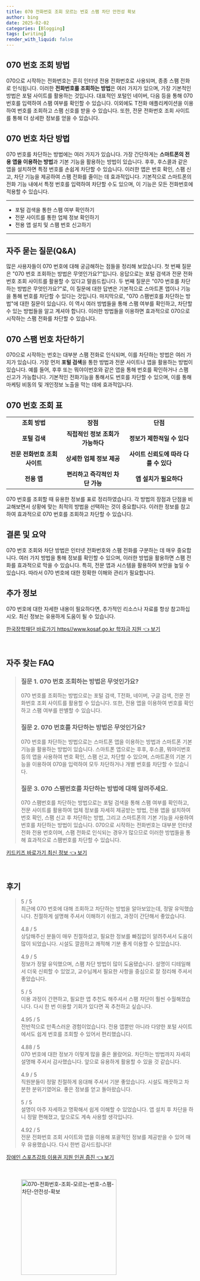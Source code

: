 ```yaml
---
title: 070 전화번호 조회 모르는 번호 스팸 차단 안전성 확보
author: bing
date: 2025-02-02
categories: [Blogging]
tags: [writing]
render_with_liquid: false
---
```



<h2 id='070번호조회'>070 번호 조회 방법</h2>

<p>070으로 시작하는 전화번호는 흔히 인터넷 전용 전화번호로 사용되며, 종종 스팸 전화로 인식됩니다. 이러한 <b>전화번호를 조회하는 방법</b>은 여러 가지가 있으며, 가장 기본적인 방법은 포털 사이트를 활용하는 것입니다. 대표적인 포털인 네이버, 다음 등을 통해 070 번호를 입력하여 스팸 여부를 확인할 수 있습니다. 이외에도 T전화 애플리케이션을 이용하여 번호를 조회하고 스팸 신호를 받을 수 있습니다. 또한, 전문 전화번호 조회 사이트를 통해 더 상세한 정보를 얻을 수 있습니다.</p>

<h2 id='070번호차단'>070 번호 차단 방법</h2>

<p>070 번호를 차단하는 방법에는 여러 가지가 있습니다. 가장 간단하게는 <b>스마트폰의 전용 앱을 이용하는 방법</b>과 기본 기능을 활용하는 방법이 있습니다. 후후, 후스콜과 같은 앱을 설치하면 특정 번호를 손쉽게 차단할 수 있습니다. 이러한 앱은 번호 확인, 스팸 신고, 차단 기능을 제공하여 스팸 전화를 줄이는 데 효과적입니다. 기본적으로 스마트폰의 전화 기능 내에서 특정 번호를 입력하여 차단할 수도 있으며, 이 기능은 모든 전화번호에 적용할 수 있습니다.</p>

<hr />

<ul>
    <li>포털 검색을 통한 스팸 여부 확인하기</li>
    <li>전문 사이트를 통한 업체 정보 확인하기</li>
    <li>전용 앱 설치 및 스팸 번호 신고하기</li>
</ul>

<hr />

<h2 id='자주묻는질문'>자주 묻는 질문(Q&A)</h2>

<p>많은 사용자들이 070 번호에 대해 궁금해하는 점들을 정리해 보았습니다. 첫 번째 질문은 "070 번호 조회하는 방법은 무엇인가요?"입니다. 응답으로는 포털 검색과 전문 전화번호 조회 사이트를 활용할 수 있다고 말씀드립니다. 두 번째 질문은 "070 번호를 차단하는 방법은 무엇인가요?"로, 이 질문에 대한 답변은 기본적으로 스마트폰 앱이나 기능을 통해 번호를 차단할 수 있다는 것입니다. 마지막으로, "070 스팸번호를 차단하는 방법"에 대한 질문이 있습니다. 이 역시 여러 방법들을 통해 스팸 여부를 확인하고, 차단할 수 있는 방법들을 알고 계셔야 합니다. 이러한 방법들을 이용하면 효과적으로 070으로 시작하는 스팸 전화를 차단할 수 있습니다.</p>

<h2 id='070스팸차단'>070 스팸 번호 차단하기</h2>

<p>070으로 시작하는 번호는 대부분 스팸 전화로 인식되며, 이를 차단하는 방법은 여러 가지가 있습니다. 가장 먼저 <b>포털 검색</b>을 통한 방법과 전문 사이트나 앱을 활용하는 방법이 있습니다. 예를 들어, 후후 또는 뭐야이번호와 같은 앱을 통해 번호를 확인하거나 스팸 신고가 가능합니다. 기본적인 전화기능을 통해서도 번호를 차단할 수 있으며, 이를 통해 마케팅 비동의 및 개인정보 노출을 막는 데에 효과적입니다.</p>

<h2 id='070번호조회표'>070 번호 조회 표</h2>

<table>
    <tr>
        <td style="text-align: center; height: 17px;"><b>조회 방법</b></td>
        <td style="text-align: center; height: 17px;"><b>장점</b></td>
        <td style="text-align: center; height: 17px;"><b>단점</b></td>
    </tr>
    <tr>
        <td style="text-align: center; height: 17px;"><b>포털 검색</b></td>
        <td style="text-align: center; height: 17px;"><b>직접적인 정보 조회가 가능하다</b></td>
        <td style="text-align: center; height: 17px;"><b>정보가 제한적일 수 있다</b></td>
    </tr>
    <tr>
        <td style="text-align: center; height: 17px;"><b>전문 전화번호 조회 사이트</b></td>
        <td style="text-align: center; height: 17px;"><b>상세한 업체 정보 제공</b></td>
        <td style="text-align: center; height: 17px;"><b>사이트 신뢰도에 따라 다를 수 있다</b></td>
    </tr>
    <tr>
        <td style="text-align: center; height: 17px;"><b>전용 앱</b></td>
        <td style="text-align: center; height: 17px;"><b>편리하고 즉각적인 차단 가능</b></td>
        <td style="text-align: center; height: 17px;"><b>앱 설치가 필요하다</b></td>
    </tr>
</table>

<p>070 번호를 조회할 때 유용한 정보를 표로 정리하였습니다. 각 방법의 장점과 단점을 비교해보면서 상황에 맞는 최적의 방법을 선택하는 것이 중요합니다. 이러한 정보를 참고하여 효과적으로 070 번호를 조회하고 차단할 수 있습니다.</p>

<h2 id='결론'>결론 및 요약</h2>

<p>070 번호 조회와 차단 방법은 인터넷 전화번호와 스팸 전화를 구분하는 데 매우 중요합니다. 여러 가지 방법을 통해 정보를 확인할 수 있으며, 이러한 방법을 활용하면 스팸 전화를 효과적으로 막을 수 있습니다. 특히, 전문 앱과 시스템을 활용하여 보안을 높일 수 있습니다. 따라서 070 번호에 대한 정확한 이해와 관리가 필요합니다.</p>

<h2 id='추가정보'>추가 정보</h2>

<p>070 번호에 대한 자세한 내용이 필요하다면, 추가적인 리소스나 자료를 항상 참고하십시오. 최신 정보는 유용하게 도움이 될 수 있습니다.</p>


<p><a class="click-button" title="한국장학재단 바로가기 https//www.kosaf.go.kr 학자금 지원" href="https://blackassets.github.io/posts/%ED%95%9C%EA%B5%AD%EC%9E%A5%ED%95%99%EC%9E%AC%EB%8B%A8-%EB%B0%94%EB%A1%9C%EA%B0%80%EA%B8%B0-httpswww.kosaf.go.kr-%ED%95%99%EC%9E%90%EA%B8%88-%EC%A7%80%EC%9B%90/" rel="dofollow">한국장학재단 바로가기 https//www.kosaf.go.kr 학자금 지원 👈 보기</a></p><br>
<h2 id='자주_찾는_FAQ'>자주 찾는 FAQ</h2>
<div itemscope="" itemtype="https://schema.org/FAQPage"> 
<blockquote> 
<div itemscope="" itemprop="mainEntity" itemtype="https://schema.org/Question"> 
<h3 itemprop="name">질문 1. 070 번호 조회하는 방법은 무엇인가요?</h3> 
<div itemscope="" itemprop="acceptedAnswer" itemtype="https://schema.org/Answer"> 
<span itemprop="text"> 
<p>070 번호를 조회하는 방법으로는 포털 검색, T전화, 네이버, 구글 검색, 전문 전화번호 조회 사이트를 활용할 수 있습니다. 또한, 전용 앱을 이용하여 번호를 확인하고 스팸 여부를 판별할 수 있습니다.</p> 
</span> 
</div> 
</div> 
<div itemscope="" itemprop="mainEntity" itemtype="https://schema.org/Question"> 
<h3 itemprop="name">질문 2. 070 번호를 차단하는 방법은 무엇인가요?</h3> 
<div itemscope="" itemprop="acceptedAnswer" itemtype="https://schema.org/Answer"> 
<span itemprop="text"> 
<p>070 번호를 차단하는 방법으로는 스마트폰 앱을 이용하는 방법과 스마트폰 기본 기능을 활용하는 방법이 있습니다. 스마트폰 앱으로는 후후, 후스콜, 뭐야이번호 등의 앱을 사용하여 번호 확인, 스팸 신고, 차단할 수 있으며, 스마트폰의 기본 기능을 이용하여 070을 입력하여 모두 차단하거나 개별 번호를 차단할 수 있습니다.</p> 
</span> 
</div> 
</div> 
<div itemscope="" itemprop="mainEntity" itemtype="https://schema.org/Question"> 
<h3 itemprop="name">질문 3. 070 스팸번호를 차단하는 방법에 대해 알려주세요.</h3> 
<div itemscope="" itemprop="acceptedAnswer" itemtype="https://schema.org/Answer"> 
<span itemprop="text"> 
<p>070 스팸번호를 차단하는 방법으로는 포털 검색을 통해 스팸 여부를 확인하고, 전문 사이트를 활용하여 업체 정보를 자세히 제공받는 방법, 전용 앱을 설치하여 번호 확인, 스팸 신고 후 차단하는 방법, 그리고 스마트폰의 기본 기능을 사용하여 번호를 차단하는 방법이 있습니다. 070으로 시작하는 전화번호는 대부분 인터넷 전화 전용 번호이며, 스팸 전화로 인식되는 경우가 많으므로 이러한 방법들을 통해 효과적으로 스팸번호를 차단할 수 있습니다.</p> 
</span> 
</div> 
</div> 
</blockquote> 
</div>
<p><a class="click-button" title="키드키즈 바로가기 최신 정보" href="https://blackassets.github.io/posts/%ED%82%A4%EB%93%9C%ED%82%A4%EC%A6%88-%EB%B0%94%EB%A1%9C%EA%B0%80%EA%B8%B0-%EC%B5%9C%EC%8B%A0-%EC%A0%95%EB%B3%B4/" rel="dofollow">키드키즈 바로가기 최신 정보 👈 보기</a></p><br>
<h2 id='후기'>후기</h2>
<div itemscope itemtype="https://schema.org/Product">
  <blockquote>
  <div itemprop="review" itemscope itemtype="https://schema.org/Review">
      <div itemprop="reviewRating" itemscope itemtype="https://schema.org/Rating"> <span itemprop="ratingValue">5</span> / <span itemprop="bestRating">5</span> </div>
      <span itemprop="reviewBody">최근에 070 번호에 대해 조회하고 차단하는 방법을 알아보았는데, 정말 유익했습니다. 친절하게 설명해 주셔서 이해하기 쉬웠고, 과정이 간단해서 좋았습니다.</span>
  </div>
  <br>
  <div itemprop="review" itemscope itemtype="https://schema.org/Review">
      <div itemprop="reviewRating" itemscope itemtype="https://schema.org/Rating"> <span itemprop="ratingValue">4.8</span> / <span itemprop="bestRating">5</span> </div>
      <span itemprop="reviewBody">상담해주신 분들이 매우 친절하셨고, 필요한 정보를 빠짐없이 알려주셔서 도움이 많이 되었습니다. 시설도 깔끔하고 쾌적해 기분 좋게 이용할 수 있었습니다.</span>
  </div>
  <br>
  <div itemprop="review" itemscope itemtype="https://schema.org/Review">
      <div itemprop="reviewRating" itemscope itemtype="https://schema.org/Rating"> <span itemprop="ratingValue">4.9</span> / <span itemprop="bestRating">5</span> </div>
      <span itemprop="reviewBody">정보가 정말 유익했으며, 스팸 차단 방법이 많이 도움됐습니다. 설명이 디테일해서 더욱 신뢰할 수 있었고, 교수님께서 필요한 사항을 중심으로 잘 정리해 주셔서 좋았습니다.</span>
  </div>
  <br>
  <div itemprop="review" itemscope itemtype="https://schema.org/Review">
      <div itemprop="reviewRating" itemscope itemtype="https://schema.org/Rating"> <span itemprop="ratingValue">5</span> / <span itemprop="bestRating">5</span> </div>
      <span itemprop="reviewBody">이용 과정이 간편하고, 필요한 앱 추천도 해주셔서 스팸 차단이 훨씬 수월해졌습니다. 다시 한 번 이용할 기회가 있다면 꼭 추천하고 싶습니다.</span>
  </div>
  <br>
  <div itemprop="review" itemscope itemtype="https://schema.org/Review">
      <div itemprop="reviewRating" itemscope itemtype="https://schema.org/Rating"> <span itemprop="ratingValue">4.95</span> / <span itemprop="bestRating">5</span> </div>
      <span itemprop="reviewBody">전반적으로 만족스러운 경험이었습니다. 전용 앱뿐만 아니라 다양한 포털 사이트에서도 쉽게 번호를 조회할 수 있어서 편리했습니다.</span>
  </div>
  <br>
  <div itemprop="review" itemscope itemtype="https://schema.org/Review">
      <div itemprop="reviewRating" itemscope itemtype="https://schema.org/Rating"> <span itemprop="ratingValue">4.88</span> / <span itemprop="bestRating">5</span> </div>
      <span itemprop="reviewBody">070 번호에 대한 정보가 이렇게 많을 줄은 몰랐어요. 차단하는 방법까지 자세히 설명해 주셔서 감사했습니다. 앞으로 유용하게 활용할 수 있을 것 같습니다.</span>
  </div>
  <br>
  <div itemprop="review" itemscope itemtype="https://schema.org/Review">
      <div itemprop="reviewRating" itemscope itemtype="https://schema.org/Rating"> <span itemprop="ratingValue">4.9</span> / <span itemprop="bestRating">5</span> </div>
      <span itemprop="reviewBody">직원분들이 정말 친절하게 응대해 주셔서 기분 좋았습니다. 시설도 깨끗하고 차분한 분위기였어요. 좋은 정보를 얻고 돌아왔습니다.</span>
  </div>
  <br>
  <div itemprop="review" itemscope itemtype="https://schema.org/Review">
      <div itemprop="reviewRating" itemscope itemtype="https://schema.org/Rating"> <span itemprop="ratingValue">5</span> / <span itemprop="bestRating">5</span> </div>
      <span itemprop="reviewBody">설명이 아주 자세하고 명확해서 쉽게 이해할 수 있었습니다. 앱 설치 후 차단을 하니 정말 편해졌고, 앞으로도 계속 사용할 생각입니다.</span>
  </div>
  <br>
  <div itemprop="review" itemscope itemtype="https://schema.org/Review">
      <div itemprop="reviewRating" itemscope itemtype="https://schema.org/Rating"> <span itemprop="ratingValue">4.92</span> / <span itemprop="bestRating">5</span> </div>
      <span itemprop="reviewBody">전문 전화번호 조회 사이트와 앱을 이용해 포괄적인 정보를 제공받을 수 있어 매우 유용했습니다. 다시 한번 감사드립니다!</span>
  </div>
  </blockquote>
</div>
<p><a class="click-button" title="장애인 스포츠강좌 이용권 지원 인권 증진" href="https://blackassets.github.io/posts/%EC%9E%A5%EC%95%A0%EC%9D%B8-%EC%8A%A4%ED%8F%AC%EC%B8%A0%EA%B0%95%EC%A2%8C-%EC%9D%B4%EC%9A%A9%EA%B6%8C-%EC%A7%80%EC%9B%90-%EC%9D%B8%EA%B6%8C-%EC%A6%9D%EC%A7%84/" rel="dofollow">장애인 스포츠강좌 이용권 지원 인권 증진 👈 보기</a></p><br>
<figure class="image"><img src="https://blackassets.github.io/assets/img/thumbnail/070-전화번호-조회-모르는-번호-스팸-차단-안전성-확보.webp" alt="070-전화번호-조회-모르는-번호-스팸-차단-안전성-확보" width="256" height="256"></figure>